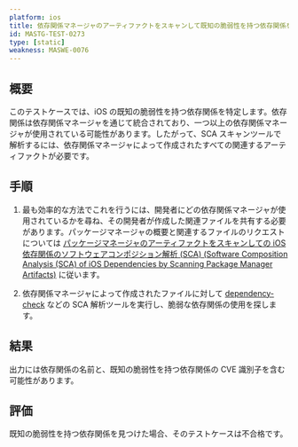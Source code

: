 ```yaml
---
platform: ios
title: 依存関係マネージャのアーティファクトをスキャンして既知の脆弱性を持つ依存関係を特定する (Identify Dependencies with Known Vulnerabilities by Scanning Dependency Managers Artifacts)
id: MASTG-TEST-0273
type: [static]
weakness: MASWE-0076
---
```


## 概要

このテストケースでは、iOS の既知の脆弱性を持つ依存関係を特定します。依存関係は依存関係マネージャを通じて統合されており、一つ以上の依存関係マネージャが使用されている可能性があります。したがって、SCA スキャンツールで解析するには、依存関係マネージャによって作成されたすべての関連するアーティファクトが必要です。

## 手順

1. 最も効率的な方法でこれを行うには、開発者にどの依存関係マネージャが使用されているかを尋ね、その開発者が作成した関連ファイルを共有する必要があります。パッケージマネージャの概要と関連するファイルのリクエストについては [パッケージマネージャのアーティファクトをスキャンしての iOS 依存関係のソフトウェアコンポジション解析 (SCA) (Software Composition Analysis (SCA) of iOS Dependencies by Scanning Package Manager Artifacts)](techniques/ios/MASTG-TECH-0133.md) に従います。

2. 依存関係マネージャによって作成されたファイルに対して [dependency-check](../../../tools/generic/MASTG-TOOL-0131.md) などの SCA 解析ツールを実行し、脆弱な依存関係の使用を探します。

## 結果

出力には依存関係の名前と、既知の脆弱性を持つ依存関係の CVE 識別子を含む可能性があります。

## 評価

既知の脆弱性を持つ依存関係を見つけた場合、そのテストケースは不合格です。
